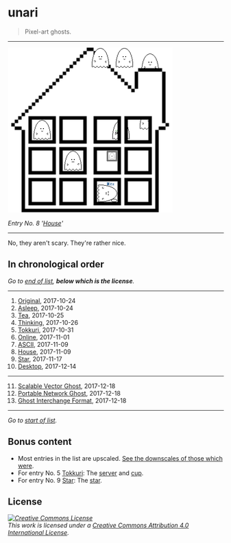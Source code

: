 # unari

> Pixel-art ghosts.

* * *

[![A house of pixel-art ghosts!](the-entries/008.png)](the-entries/008.png)

*Entry No. 8 '[House](the-entries/008.png)'*

* * *

No, they aren't scary. They're rather nice.

## In chronological order

<a id="start-of-list">

*Go to [end of list](#end-of-list), **below which is the license**.*

</a>

* * *

1. [Original](the-entries/001.png), 2017-10-24
2. [Asleep](the-entries/002.png), 2017-10-24
3. [Tea](the-entries/003.png), 2017-10-25
4. [Thinking](the-entries/004.png), 2017-10-26
5. [Tokkuri](the-entries/005.png), 2017-10-31
6. [Online](the-entries/006.gif), 2017-11-01
7. [ASCII](the-entries/007.png), 2017-11-09
8. [House](the-entries/008.png), 2017-11-09
9. [Star](the-entries/009.png), 2017-11-17
10. [Desktop](the-entries/010.gif), 2017-12-14

* * *

11. [Scalable Vector Ghost](the-entries/011.svg), 2017-12-18
12. [Portable Network Ghost](the-entries/012.png), 2017-12-18
13. [Ghost Interchange Format](the-entries/013.gif), 2017-12-18

* * *

<a id="end-of-list">

*Go to [start of list](#start-of-list).*

</a>

## Bonus content

- Most entries in the list are upscaled. [See the downscales of those which were](bonus/downscales).
- For entry No. 5 [Tokkuri](the-entries/005.png): The [server](bonus/005-server.png) and [cup](bonus/005-cup.png).
- For entry No. 9 [Star](the-entries/009.png): The [star](bonus/009-star.png).

## License

*<a rel="license" href="http://creativecommons.org/licenses/by/4.0/"><img alt="Creative Commons License" style="border-width:0" src="https://i.creativecommons.org/l/by/4.0/88x31.png" /></a><br />This work is licensed under a <a rel="license" href="http://creativecommons.org/licenses/by/4.0/">Creative Commons Attribution 4.0 International License</a>.*

